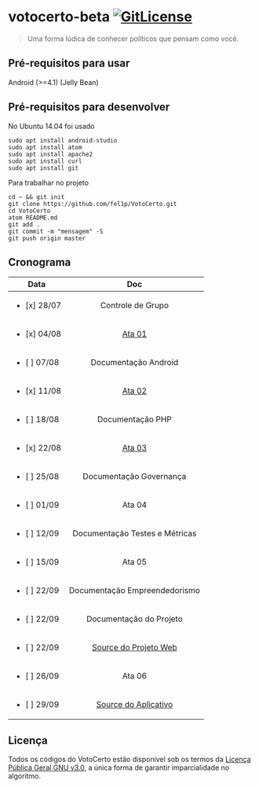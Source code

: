 # votocerto-beta [![GitLicense](https://gitlicense.com/badge/fel1p/VotoCerto)](https://gitlicense.com/license/fel1p/VotoCerto)
> Uma forma lúdica de conhecer políticos que pensam como você.

## Pré-requisitos para usar

Android (>=4.1) (Jelly Bean)

## Pré-requisitos para desenvolver

No Ubuntu 14.04 foi usado
```
sudo apt install android-studio
sudo apt install atom
sudo apt install apache2
sudo apt install curl
sudo apt install git
```
Para trabalhar no projeto
```
cd ~ && git init
git clone https://github.com/fel1p/VotoCerto.git
cd VotoCerto
atom README.md
git add .
git commit -m "mensagem" -S
git push origin master
```

## Cronograma

| Data                        | Doc               |
|-----------------------------|:-----------------:|
| <ul><li>[x] 28/07</li></ul> | Controle de Grupo |
| <ul><li>[x] 04/08</li></ul> | <a href="../../raw/master/docs/20180804-ata1.doc">Ata 01</a> |
| <ul><li>[ ] 07/08</li></ul> | Documentação Android |
| <ul><li>[x] 11/08</li></ul> | <a href="../../raw/master/docs/20180811-ata2.doc">Ata 02</a> |
| <ul><li>[ ] 18/08</li></ul> | Documentação PHP |
| <ul><li>[x] 22/08</li></ul> | <a href="../../raw/master/docs/20180822-ata3.doc">Ata 03</a> |
| <ul><li>[ ] 25/08</li></ul> | Documentação Governança |
| <ul><li>[ ] 01/09</li></ul> | Ata 04 |
| <ul><li>[ ] 12/09</li></ul> | Documentação Testes e Métricas |
| <ul><li>[ ] 15/09</li></ul> | Ata 05 |
| <ul><li>[ ] 22/09</li></ul> | Documentação Empreendedorismo |
| <ul><li>[ ] 22/09</li></ul> | Documentação do Projeto |
| <ul><li>[ ] 22/09</li></ul> | <a href="web">Source do Projeto Web</a> |
| <ul><li>[ ] 26/09</li></ul> | Ata 06 |
| <ul><li>[ ] 29/09</li></ul> | <a href="apk">Source do Aplicativo</a> |

## Licença

Todos os códigos do VotoCerto estão disponível sob os termos da <a href="LICENSE">Licença Pública Geral GNU v3.0</a>, a única forma de garantir imparcialidade no algoritmo.
